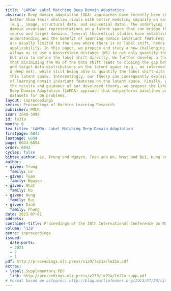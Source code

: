 ```yaml
---
title: 'LAMDA: Label Matching Deep Domain Adaptation'
abstract: Deep domain adaptation (DDA) approaches have recently been shown to perform
  better than their shallow rivals with better modeling capacity on complex domains
  (e.g., image, structural data, and sequential data). The underlying idea is to learn
  domain invariant representations on a latent space that can bridge the gap between
  source and target domains. Several theoretical studies have established insightful
  understanding and the benefit of learning domain invariant features; however, they
  are usually limited to the case where there is no label shift, hence hindering its
  applicability. In this paper, we propose and study a new challenging setting that
  allows us to use a Wasserstein distance (WS) to not only quantify the data shift
  but also to define the label shift directly. We further develop a theory to demonstrate
  that minimizing the WS of the data shift leads to closing the gap between the source
  and target data distributions on the latent space (e.g., an intermediate layer of
  a deep net), while still being able to quantify the label shift with respect to
  this latent space. Interestingly, our theory can consequently explain certain drawbacks
  of learning domain invariant features on the latent space. Finally, grounded on
  the results and guidance of our developed theory, we propose the Label Matching
  Deep Domain Adaptation (LAMDA) approach that outperforms baselines on real-world
  datasets for DA problems.
layout: inproceedings
series: Proceedings of Machine Learning Research
publisher: PMLR
issn: 2640-3498
id: le21a
month: 0
tex_title: 'LAMDA: Label Matching Deep Domain Adaptation'
firstpage: 6043
lastpage: 6054
page: 6043-6054
order: 6043
cycles: false
bibtex_author: Le, Trung and Nguyen, Tuan and Ho, Nhat and Bui, Hung and Phung, Dinh
author:
- given: Trung
  family: Le
- given: Tuan
  family: Nguyen
- given: Nhat
  family: Ho
- given: Hung
  family: Bui
- given: Dinh
  family: Phung
date: 2021-07-01
address:
container-title: Proceedings of the 38th International Conference on Machine Learning
volume: '139'
genre: inproceedings
issued:
  date-parts:
  - 2021
  - 7
  - 1
pdf: http://proceedings.mlr.press/v139/le21a/le21a.pdf
extras:
- label: Supplementary PDF
  link: http://proceedings.mlr.press/v139/le21a/le21a-supp.pdf
# Format based on citeproc: http://blog.martinfenner.org/2013/07/30/citeproc-yaml-for-bibliographies/
---
```

